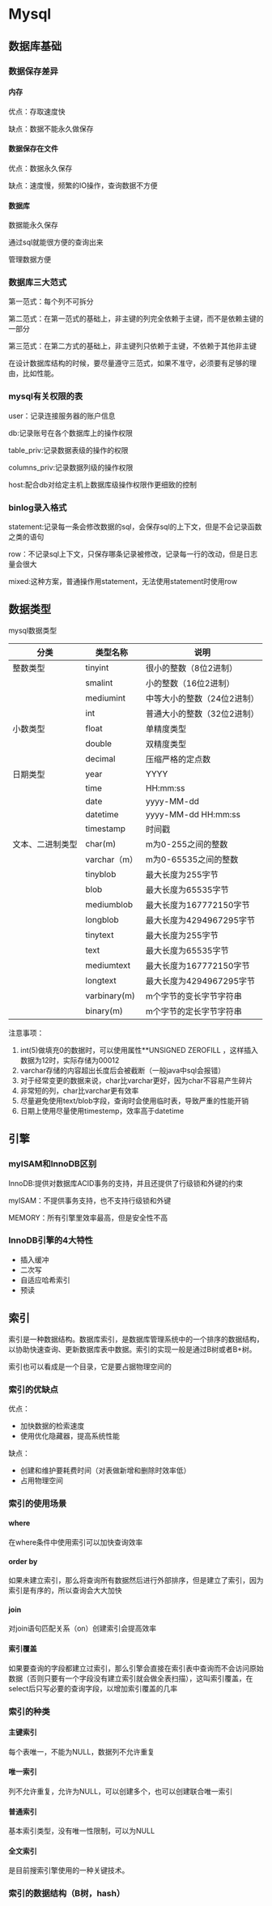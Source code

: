 # Mysql

## 数据库基础

### 数据保存差异

#### 内存

优点：存取速度快

缺点：数据不能永久做保存

#### 数据保存在文件

优点：数据永久保存

缺点：速度慢，频繁的IO操作，查询数据不方便

#### 数据库

数据能永久保存

通过sql就能很方便的查询出来

管理数据方便

### 数据库三大范式

第一范式：每个列不可拆分

第二范式：在第一范式的基础上，非主键的列完全依赖于主键，而不是依赖主键的一部分

第三范式：在第二方式的基础上，非主键列只依赖于主键，不依赖于其他非主键

在设计数据库结构的时候，要尽量遵守三范式，如果不准守，必须要有足够的理由，比如性能。

### mysql有关权限的表

user：记录连接服务器的账户信息

db:记录账号在各个数据库上的操作权限

table_priv:记录数据表级的操作的权限

columns_priv:记录数据列级的操作权限

host:配合db对给定主机上数据库级操作权限作更细致的控制

### binlog录入格式

statement:记录每一条会修改数据的sql，会保存sql的上下文，但是不会记录函数之类的语句

row：不记录sql上下文，只保存哪条记录被修改，记录每一行的改动，但是日志量会很大

mixed:这种方案，普通操作用statement，无法使用statement时使用row

## 数据类型

mysql数据类型

| 分类             | 类型名称     | 说明                        |
| ---------------- | ------------ | --------------------------- |
| 整数类型         | tinyint      | 很小的整数（8位2进制）      |
|                  | smalint      | 小的整数（16位2进制）       |
|                  | mediumint    | 中等大小的整数（24位2进制） |
|                  | int          | 普通大小的整数（32位2进制） |
| 小数类型         | float        | 单精度类型                  |
|                  | double       | 双精度类型                  |
|                  | decimal      | 压缩严格的定点数            |
| 日期类型         | year         | YYYY                        |
|                  | time         | HH:mm:ss                    |
|                  | date         | yyyy-MM-dd                  |
|                  | datetime     | yyyy-MM-dd HH:mm:ss         |
|                  | timestamp    | 时间戳                      |
| 文本、二进制类型 | char(m)      | m为0-255之间的整数          |
|                  | varchar（m） | m为0-65535之间的整数        |
|                  | tinyblob     | 最大长度为255字节           |
|                  | blob         | 最大长度为65535字节         |
|                  | mediumblob   | 最大长度为167772150字节     |
|                  | longblob     | 最大长度为4294967295字节    |
|                  | tinytext     | 最大长度为255字节           |
|                  | text         | 最大长度为65535字节         |
|                  | mediumtext   | 最大长度为167772150字节     |
|                  | longtext     | 最大长度为4294967295字节    |
|                  | varbinary(m) | m个字节的变长字节字符串     |
|                  | binary(m)    | m个字节的定长字节字符串     |

注意事项：

1. int(5)做填充0的数据时，可以使用属性**UNSIGNED ZEROFILL ，这样插入数据为12时，实际存储为00012
2. varchar存储的内容超出长度后会被截断（一般java中sql会报错）
3. 对于经常变更的数据来说，char比varchar更好，因为char不容易产生碎片
4. 非常短的列，char比varchar更有效率
5. 尽量避免使用text/blob字段，查询时会使用临时表，导致严重的性能开销
6. 日期上使用尽量使用timestemp，效率高于datetime

## 引擎

### myISAM和InnoDB区别

InnoDB:提供对数据库ACID事务的支持，并且还提供了行级锁和外键的约束

myISAM：不提供事务支持，也不支持行级锁和外键

MEMORY：所有引擎里效率最高，但是安全性不高

### InnoDB引擎的4大特性

+ 插入缓冲
+ 二次写
+ 自适应哈希索引
+ 预读

## 索引

索引是一种数据结构。数据库索引，是数据库管理系统中的一个排序的数据结构，以协助快速查询、更新数据库表中数据。索引的实现一般是通过B树或者B+树。

索引也可以看成是一个目录，它是要占据物理空间的

### 索引的优缺点

优点：

+ 加快数据的检索速度
+ 使用优化隐藏器，提高系统性能

缺点：

+ 创建和维护要耗费时间（对表做新增和删除时效率低）
+ 占用物理空间

### 索引的使用场景

#### where

在where条件中使用索引可以加快查询效率

#### order by

如果未建立索引，那么将查询所有数据然后进行外部排序，但是建立了索引，因为索引是有序的，所以查询会大大加快

#### join

对join语句匹配关系（on）创建索引会提高效率

#### 索引覆盖

如果要查询的字段都建立过索引，那么引擎会直接在索引表中查询而不会访问原始数据（否则只要有一个字段没有建立索引就会做全表扫描），这叫索引覆盖，在select后只写必要的查询字段，以增加索引覆盖的几率

### 索引的种类

#### 主键索引

每个表唯一，不能为NULL，数据列不允许重复

#### 唯一索引

列不允许重复，允许为NULL，可以创建多个，也可以创建联合唯一索引

#### 普通索引

基本索引类型，没有唯一性限制，可以为NULL

#### 全文索引

是目前搜索引擎使用的一种关键技术。

### 索引的数据结构（B树，hash）

